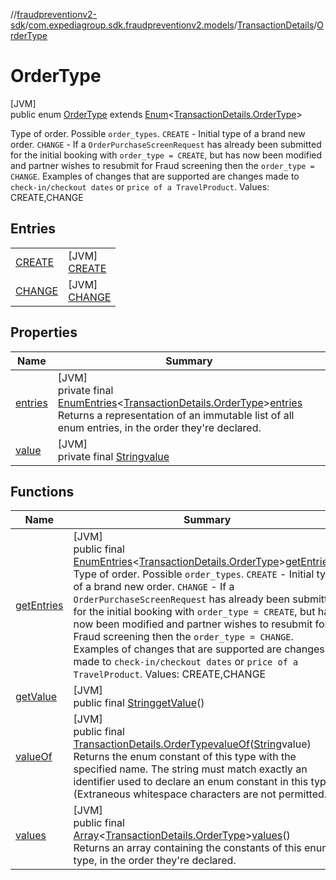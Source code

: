 //[fraudpreventionv2-sdk](../../../../index.md)/[com.expediagroup.sdk.fraudpreventionv2.models](../../index.md)/[TransactionDetails](../index.md)/[OrderType](index.md)

# OrderType

[JVM]\
public enum [OrderType](index.md) extends [Enum](https://docs.oracle.com/javase/8/docs/api/java/lang/Enum.html)&lt;[TransactionDetails.OrderType](index.md)&gt;

Type of order. Possible `order_types`.  `CREATE` - Initial type of a brand new order.  `CHANGE` - If a `OrderPurchaseScreenRequest` has already been submitted for the initial booking with `order_type = CREATE`, but has now been modified and partner wishes to resubmit for Fraud screening then the `order_type = CHANGE`. Examples of changes that are supported are changes made to `check-in/checkout dates` or `price of a TravelProduct`. Values: CREATE,CHANGE

## Entries

| | |
|---|---|
| [CREATE](-c-r-e-a-t-e/index.md) | [JVM]<br>[CREATE](-c-r-e-a-t-e/index.md) |
| [CHANGE](-c-h-a-n-g-e/index.md) | [JVM]<br>[CHANGE](-c-h-a-n-g-e/index.md) |

## Properties

| Name | Summary |
|---|---|
| [entries](index.md#775264449%2FProperties%2F-173342751) | [JVM]<br>private final [EnumEntries](https://kotlinlang.org/api/latest/jvm/stdlib/kotlin.enums/-enum-entries/index.html)&lt;[TransactionDetails.OrderType](index.md)&gt;[entries](index.md#775264449%2FProperties%2F-173342751)<br>Returns a representation of an immutable list of all enum entries, in the order they're declared. |
| [value](index.md#220459008%2FProperties%2F-173342751) | [JVM]<br>private final [String](https://docs.oracle.com/javase/8/docs/api/java/lang/String.html)[value](index.md#220459008%2FProperties%2F-173342751) |

## Functions

| Name | Summary |
|---|---|
| [getEntries](get-entries.md) | [JVM]<br>public final [EnumEntries](https://kotlinlang.org/api/latest/jvm/stdlib/kotlin.enums/-enum-entries/index.html)&lt;[TransactionDetails.OrderType](index.md)&gt;[getEntries](get-entries.md)()<br>Type of order. Possible `order_types`.  `CREATE` - Initial type of a brand new order.  `CHANGE` - If a `OrderPurchaseScreenRequest` has already been submitted for the initial booking with `order_type = CREATE`, but has now been modified and partner wishes to resubmit for Fraud screening then the `order_type = CHANGE`. Examples of changes that are supported are changes made to `check-in/checkout dates` or `price of a TravelProduct`. Values: CREATE,CHANGE |
| [getValue](get-value.md) | [JVM]<br>public final [String](https://docs.oracle.com/javase/8/docs/api/java/lang/String.html)[getValue](get-value.md)() |
| [valueOf](value-of.md) | [JVM]<br>public final [TransactionDetails.OrderType](index.md)[valueOf](value-of.md)([String](https://docs.oracle.com/javase/8/docs/api/java/lang/String.html)value)<br>Returns the enum constant of this type with the specified name. The string must match exactly an identifier used to declare an enum constant in this type. (Extraneous whitespace characters are not permitted.) |
| [values](values.md) | [JVM]<br>public final [Array](https://kotlinlang.org/api/latest/jvm/stdlib/kotlin/-array/index.html)&lt;[TransactionDetails.OrderType](index.md)&gt;[values](values.md)()<br>Returns an array containing the constants of this enum type, in the order they're declared. |
